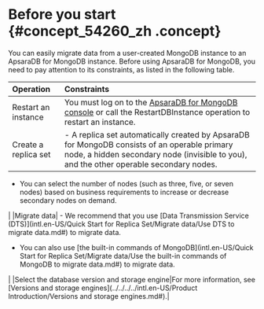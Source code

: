 # Before you start {#concept_54260_zh .concept}

You can easily migrate data from a user-created MongoDB instance to an ApsaraDB for MongoDB instance. Before using ApsaraDB for MongoDB, you need to pay attention to its constraints, as listed in the following table.

|Operation|Constraints|
|:--------|:----------|
|Restart an instance|You must log on to the [ApsaraDB for MongoDB console](https://mongodb.console.aliyun.com/) or call the RestartDBInstance operation to restart an instance.|
|Create a replica set| -   A replica set automatically created by ApsaraDB for MongoDB consists of an operable primary node, a hidden secondary node \(invisible to you\), and the other operable secondary nodes.
-   You can select the number of nodes \(such as three, five, or seven nodes\) based on business requirements to increase or decrease secondary nodes on demand.

 |
|Migrate data| -   We recommend that you use [Data Transmission Service \(DTS\)](intl.en-US/Quick Start for Replica Set/Migrate data/Use DTS to migrate data.md#) to migrate data.
-   You can also use [the built-in commands of MongoDB](intl.en-US/Quick Start for Replica Set/Migrate data/Use the built-in commands of MongoDB to migrate data.md#) to migrate data.

 |
|Select the database version and storage engine|For more information, see [Versions and storage engines](../../../../intl.en-US/Product Introduction/Versions and storage engines.md#).|

